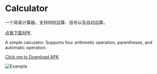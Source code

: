 # Calculator

一个简易计算器，支持四则运算、括号以及自动运算。

[点我下载APK](https://raw.githubusercontent.com/Sora-Shiro/Calculator/master/Extra/Calculator.apk)

A simple calculator.
Supports four arithmetic operation, parentheses, and automatic operation.

[Click me to Download APK](https://raw.githubusercontent.com/Sora-Shiro/Calculator/master/Extra/Calculator.apk)

![Example](https://github.com/Sora-Shiro/Calculator/blob/master/Extra/example.gif)